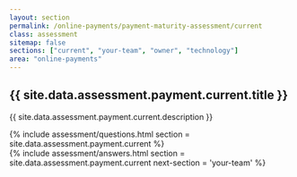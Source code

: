 ```yaml
---
layout: section
permalink: /online-payments/payment-maturity-assessment/current
class: assessment
sitemap: false
sections: ["current", "your-team", "owner", "technology"]
area: "online-payments"
---
```


<div class="card-body pb-0 pt-5 bg-blue-100 px-4 px-sm-5">
  <h2 class="card-title fw-semibold pb-2">{{ site.data.assessment.payment.current.title }}</h2>
  <p class="card-text pb-4">{{ site.data.assessment.payment.current.description }}</p>
  {% include assessment/questions.html section = site.data.assessment.payment.current %}
</div>
<div class="card-body pt-0 px-4 px-sm-5 pb-5">
  {% include assessment/answers.html section = site.data.assessment.payment.current next-section = 'your-team' %}
</div>